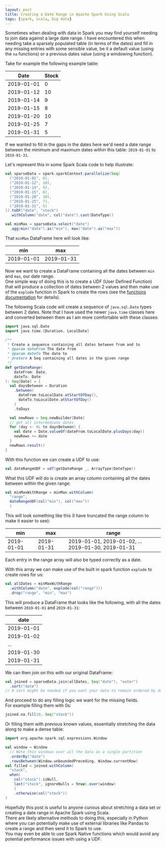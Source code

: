 ```yaml
---
layout: post
title: Creating a Date Range in Apache Spark Using Scala
tags: [spark, scala, big data]
---
```


Sometimes when dealing with data in Spark you may find yourself needing to join
data against a large date range. I have encountered this when needing take a
sparsely populated table (in terms of the dates) and fill in any missing entries
with some sensible value, be it a default value (using the `na` functions) or a
previous dates value (using a windowing function).

Take for example the following example table:

| Date       | Stock   |
| ---------- | ------- |
| 2019-01-01 | 0       |
| 2019-01-12 | 10      |
| 2019-01-14 | 9       |
| 2019-01-15 | 8       |
| 2019-01-20 | 10      |
| 2019-01-25 | 7       |
| 2019-01-31 | 5       |

If we wanted to fill in the gaps in the dates here we'd need a date range
between the minimum and maximum dates within this table:
`2019-01-01` to `2019-01-31`.

Let's represent this in some Spark Scala code to help illustrate:

```scala
val sparseData = spark.sparkContext.parallelize(Seq(
  ("2019-01-01", 0),
  ("2019-01-12", 10),
  ("2019-01-14", 9),
  ("2019-01-15", 8),
  ("2019-01-20", 10),
  ("2019-01-25", 7),
  ("2019-01-31", 5)
)).toDF("date", "stock")
  .withColumn("date", col("date").cast(DateType))

val minMax = sparseData.select("date")
  .agg(min("date").as("min"), max("date").as("max"))
```

That `minMax` DataFrame here will look like:

| min        |        max |
| ---------- | ---------- |
| 2019-01-01 | 2019-01-31 |

Now we want to create a DataFrame containing all the dates between `min` and
`max`, our date range.  
One simple way of doing this is to create a UDF (User Defined Function) that
will produce a collection of dates between 2 values and then make use of the
`explode` function in Spark to create the rows (see the
[functions documentation](https://spark.apache.org/docs/latest/api/scala/index.html#org.apache.spark.sql.functions$)
for details).

The following Scala code will create a sequence of `java.sql.Date` types between
2 dates. Note that I have used the newer `java.time` classes here and converted
between them as I am more comfortable with these classes:

```scala
import java.sql.Date
import java.time.{Duration, LocalDate}

/**
 * Create a sequence containing all dates between from and to
 * @param dateFrom The date from
 * @param dateTo The date to
 * @return A Seq containing all dates in the given range
 */
def getDateRange(
    dateFrom: Date,
    dateTo: Date
): Seq[Date] = {
  val daysBetween = Duration
    .between(
      dateFrom.toLocalDate.atStartOfDay(),
      dateTo.toLocalDate.atStartOfDay()
    )
    .toDays

  val newRows = Seq.newBuilder[Date]
  // get all intermediate dates
  for (day <- 0L to daysBetween) {
    val date = Date.valueOf(dateFrom.toLocalDate.plusDays(day))
    newRows += date
  }
  newRows.result()
}
```

With this function we can create a UDF to use:

```scala
val dateRangeUDF = udf(getDateRange _, ArrayType(DateType))
```

What this UDF will do is create an array column containing all the dates
between within the given range:

```scala
val minMaxWithRange = minMax.withColumn(
  "range",
  dateRangeUDF(col("min"), col("max"))
  )
```

This will look something like this (I have truncated the range column to make
it easier to see):

| min        |        max | range                                              |
| ---------- | ---------- | -------------------------------------------------- |
| 2019-01-01 | 2019-01-31 | 2019-01-01, 2019-01-02, ... 2019-01-30, 2019-01-31 |

Each entry in the range array will also be typed correctly as a date.

With this array we can make use of the built in spark function `explode` to
create rows for us:

```scala
val allDates = minMaxWithRange
  .withColumn("date", explode(col("range")))
  .drop("range", "min", "max")
```

This will produce a DataFrame that looks like the following, with all the dates
between `2019-01-01` and `2019-01-31`:

| date       |
| ---------- |
| 2019-01-01 |
| 2019-01-02 |
| ...        |
| 2019-01-30 |
| 2019-01-31 |

We can then join on this with our original DataFrame:

```scala
val joined = sparseData.join(allDates, Seq("date"), "outer")
  .sort("date")
// A sort might be needed if you want your data to remain ordered by date
```

And proceed to do any filling logic we want for the missing fields.  
For example filling them with 0s:

```scala
joined.na.fill(0, Seq("stock"))
```

Or filling them with previous known values, essentially stretching the data
along to make a dense table:

```scala
import org.apache.spark.sql.expressions.Window

val window = Window
  // Note this windows over all the data as a single partition
  .orderBy("date")
  .rowsBetween(Window.unboundedPreceding, Window.currentRow)
val filled = joined.withColumn(
  "stock",
  when(
    col("stock").isNull,
    last("stock", ignoreNulls = true).over(window)
    )
    .otherwise(col("stock"))
)
```

Hopefully this post is useful to anyone curious about stretching a data set or
creating a date range in Apache Spark using Scala.  
There are likely alternative methods to doing this, especially in Python where
you can potentially make use of external libraries like Pandas to create a range
and then send it to Spark to use.  
You may even be able to use Spark Native functions which would avoid any
potential performance issues with using a UDF.
